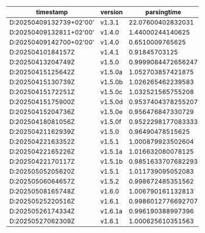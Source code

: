 
|timestamp|version|parsingtime|
|-----------|---------|--------------|
|D:20250409132739+02'00'|v1.3.1|22.07600402832031|
|D:20250409132811+02'00'|v1.4.0|1.44000244140625|
|D:20250409142700+02'00'|v1.4.0|0.6510009765625|
|D:20250410184157Z|v1.4.1|0.91845703125|
|D:20250413204749Z|v1.5.0|0.9999084472656247|
|D:20250415125642Z|v1.5.0a|1.052703857421875|
|D:20250415130739Z|v1.5.0b|1.026265462239583|
|D:20250415172251Z|v1.5.0c|1.032521565755208|
|D:20250415175900Z|v1.5.0d|0.9537404378255207|
|D:20250415204736Z|v1.5.0e|0.956476847330729|
|D:20250418081056Z|v1.5.0f|0.9522298177083333|
|D:20250421162939Z|v1.5.0|0.96490478515625|
|D:20250422163352Z|v1.5.1|1.000879923502604|
|D:20250422165226Z|v1.5.1a|1.016632080078125|
|D:20250422170117Z|v1.5.1b|0.9851633707682293|
|D:20250505205620Z|v1.5.1|1.011739095052083|
|D:20250506064657Z|v1.5.2|0.998672485351562|
|D:20250508165748Z|v1.6.0|1.006790161132813|
|D:20250525220516Z|v1.6.1|0.9986012776692707|
|D:20250526174334Z|v1.6.1a|0.996190388997396|
|D:20250527062309Z|v1.6.1|1.000625610351563|
